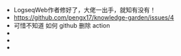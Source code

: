 - LogseqWeb作者修好了，大佬一出手，就知有没有！
- https://github.com/pengx17/knowledge-garden/issues/4
- 可惜不知道 如何  github 删除 action
-
-
-